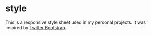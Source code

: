 style
=====

This is a responsive style sheet used in my personal projects. It was inspired by [Twitter Bootstrap](http://twitter.github.com/bootstrap/).
